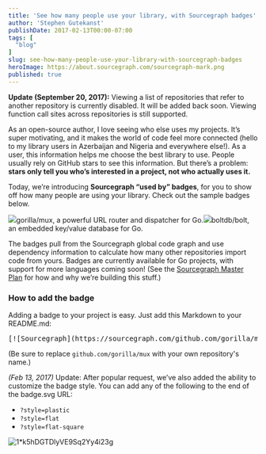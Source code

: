 ```yaml
---
title: 'See how many people use your library, with Sourcegraph badges'
author: 'Stephen Gutekanst'
publishDate: 2017-02-13T00:00-07:00
tags: [
  "blog"
]
slug: see-how-many-people-use-your-library-with-sourcegraph-badges
heroImage: https://about.sourcegraph.com/sourcegraph-mark.png
published: true
---
```




**Update (September 20, 2017):** Viewing a list of repositories that refer to another repository is currently disabled. It will be added back soon. Viewing function call sites across repositories is still supported.

As an open-source author, I love seeing who else uses my projects. It’s super motivating, and it makes the world of code feel more connected (hello to my library users in Azerbaijan and Nigeria and everywhere else!). As a user, this information helps me choose the best library to use. People usually rely on GitHub stars to see this information. But there’s a problem: **stars only tell you who’s interested in a project, not who actually uses it.**

Today, we’re introducing **Sourcegraph “used by” badges**, for you to show off how many people are using your library. Check out the sample badges below.

[![](https://cdn-images-1.medium.com/max/600/1*HsdQSNd9d9-aXvKveaw08w.png)](https://sourcegraph.com/github.com/gorilla/mux?badge)gorilla/mux, a powerful URL router and dispatcher for Go.[![](https://cdn-images-1.medium.com/max/600/1*lXn7AkgJp7oR-mlnqV7d8A.png)](https://sourcegraph.com/github.com/boltdb/bolt?badge)boltdb/bolt, an embedded key/value database for Go.

The badges pull from the Sourcegraph global code graph and use dependency information to calculate how many other repositories import code from yours. Badges are currently available for Go projects, with support for more languages coming soon! (See the [Sourcegraph Master Plan](https://sourcegraph.com/plan) for how and why we’re building this stuff.)

### How to add the badge

Adding a badge to your project is easy. Just add this Markdown to your README.md:

<pre name="41ad" id="41ad" class="graf graf--pre graf-after--p">[![Sourcegraph](https://sourcegraph.com/github.com/gorilla/mux/-/badge.svg)](https://sourcegraph.com/github.com/gorilla/mux?badge)</pre>

(Be sure to replace `github.com/gorilla/mux` with your own repository's name.)

_(Feb 13, 2017)_ Update: After popular request, we’ve also added the ability to customize the badge style. You can add any of the following to the end of the badge.svg URL:

*   `?style=plastic`
*   `?style=flat`
*   `?style=flat-square`

![1*k5hDGTDlyVE9Sq2Yy4i23g](//images.contentful.com/le3mxztn6yoo/3zCJURQMUUSsCQAkAkccmC/31590c2cf9c7b92eadc21ea60f250368/1_k5hDGTDlyVE9Sq2Yy4i23g.png)
